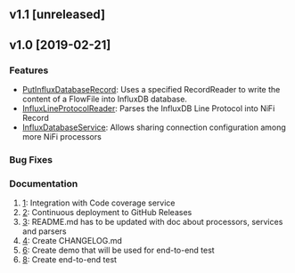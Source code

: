 ## v1.1 [unreleased]

## v1.0 [2019-02-21]

### Features
* [PutInfluxDatabaseRecord](https://github.com/bonitoo-io/nifi-influxdb-bundle#putinfluxdatabaserecord): Uses a specified RecordReader to write the content of a FlowFile into InfluxDB database.
* [InfluxLineProtocolReader](https://github.com/bonitoo-io/nifi-influxdb-bundle#influxlineprotocolreader): Parses the InfluxDB Line Protocol into NiFi Record
* [InfluxDatabaseService](https://github.com/bonitoo-io/nifi-influxdb-bundle#influxdatabaseservice): Allows sharing connection configuration among more NiFi processors

### Bug Fixes

### Documentation
1. [1](https://github.com/bonitoo-io/nifi-influxdb-bundle/issues/1): Integration with Code coverage service
1. [2](https://github.com/bonitoo-io/nifi-influxdb-bundle/issues/2): Continuous deployment to GitHub Releases
1. [3](https://github.com/bonitoo-io/nifi-influxdb-bundle/issues/3): README.md has to be updated with doc about processors, services and parsers
1. [4](https://github.com/bonitoo-io/nifi-influxdb-bundle/issues/4): Create CHANGELOG.md
1. [6](https://github.com/bonitoo-io/nifi-influxdb-bundle/issues/6): Create demo that will be used for end-to-end test
1. [8](https://github.com/bonitoo-io/nifi-influxdb-bundle/issues/8): Create end-to-end test

